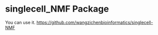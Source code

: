# singlecell_NMF Package

You can use it.
https://github.com/wangzichenbioinformatics/singlecell-NMF

